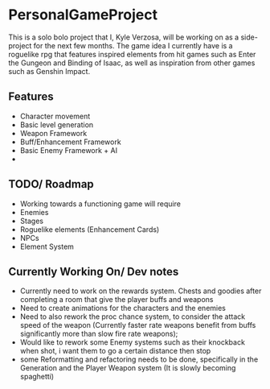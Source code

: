 # PersonalGameProject
 This is a solo bolo project that I, Kyle Verzosa, will be working on as a side-project for the next few months. The game idea I currently have is a roguelike rpg that features inspired elements from hit games such as Enter the Gungeon and Binding of Isaac, as well as inspiration from other games such as Genshin Impact.

 ## Features
 - Character movement
 - Basic level generation
 - Weapon Framework
 - Buff/Enhancement Framework
 - Basic Enemy Framework + AI
 - 

 ## TODO/ Roadmap
 - Working towards a functioning game will require
 - Enemies
 - Stages
 - Roguelike elements (Enhancement Cards)
 - NPCs
 - Element System

## Currently Working On/ Dev notes
- Currently need to work on the rewards system. Chests and goodies after completing a room that give the player buffs and weapons
- Need to create animations for the characters and the enemies
- Need to also rework the proc chance system, to consider the attack speed of the weapon (Currently faster rate weapons benefit from buffs significantly more than slow fire rate weapons);
- Would like to rework some Enemy systems such as their knockback when shot, i want them to go a certain distance then stop
- some Reformatting and refactoring needs to be done, specifically in the Generation and the Player Weapon system (It is slowly becoming spaghetti) 
